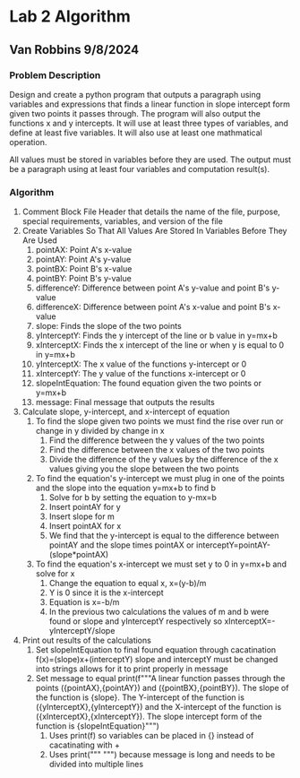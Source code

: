 # Lab 2 Algorithm

## Van Robbins 9/8/2024

### Problem Description

Design and create a python program that outputs a paragraph using variables and expressions that finds a linear function in slope intercept form given two points it passes through. The program will also output the functions x and y intercepts. It will use at least three types of variables, and define at least five variables. It will also use at least one mathmatical operation.

All values must be stored in variables before they are used. The output must be a paragraph using at least four variables and computation result(s).

### Algorithm

1. Comment Block File Header that details the name of the file, purpose, special requirements, variables, and version of the file
2. Create Variables So That All Values Are Stored In Variables Before They Are Used
   1. pointAX: Point A's x-value
   2. pointAY: Point A's y-value
   3. pointBX: Point B's x-value
   4. pointBY: Point B's y-value
   5. differenceY: Difference between point A's y-value and point B's y-value
   6. differenceX: Difference between point A's x-value and point B's x-value
   7. slope: Finds the slope of the two points
   8. yInterceptY: Finds the y intercept of the line or b value in y=mx+b
   9. xInterceptX: Finds the x intercept of the line or when y is equal to 0 in y=mx+b
   10. yInterceptX: The x value of the functions y-intercept or 0
   11. xInterceptY: The y value of the functions x-intercept or 0
   12. slopeIntEquation: The found equation given the two points or y=mx+b
   13. message: Final message that outputs the results
3. Calculate slope, y-intercept, and x-intercept of equation
   1. To find the slope given two points we must find the rise over run or change in y divided by change in x
      1. Find the difference between the y values of the two points
      2. Find the difference between the x values of the two points
      3. Divide the difference of the y values by the difference of the x values giving you the slope between the two points
   2. To find the equation's y-intercept we must plug in one of the points and the slope into the equation y=mx+b to find b
      1. Solve for b by setting the equation to y-mx=b
      2. Insert pointAY for y
      3. Insert slope for m
      4. Insert pointAX for x
      5. We find that the y-intercept is equal to the difference between pointAY and the slope times pointAX or interceptY=pointAY-(slope*pointAX)
   3. To find the equation's x-intercept we must set y to 0 in y=mx+b and solve for x
      1. Change the equation to equal x, x=(y-b)/m
      2. Y is 0 since it is the x-intercept
      3. Equation is x=-b/m
      4. In the previous two calculations the values of m and b were found or slope and yInterceptY respectively so xInterceptX=-yInterceptY/slope
4. Print out results of the calculations
   1. Set slopeIntEquation to final found equation through cacatination f(x)=(slope)x+(interceptY) slope and interceptY must be changed into strings allows for it to print properly in message
   2. Set message to equal print(f"""A linear function passes through the points ({pointAX},{pointAY}) and ({pointBX},{pointBY}). The slope of the function is {slope}.  The Y-intercept of the function is ({yInterceptX},{yInterceptY}) and the X-intercept of the function is ({xInterceptX},{xInterceptY}). The slope intercept form of the function is {slopeIntEquation}""")
      1. Uses print(f) so variables can be placed in {} instead of cacatinating with +
      2. Uses print(""" """) because message is long and needs to be divided into multiple lines
